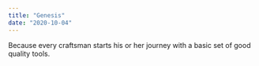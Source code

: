 ```yaml
---
title: "Genesis"
date: "2020-10-04"
---
```


Because every craftsman starts his or her journey with a basic set of good quality tools.